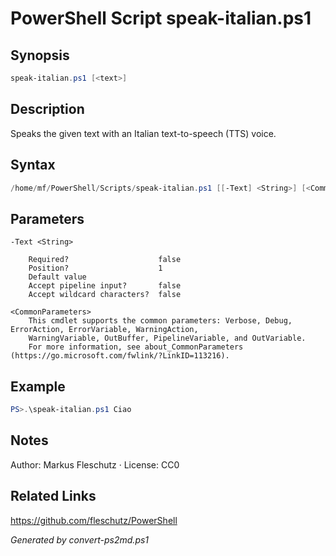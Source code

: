 # PowerShell Script speak-italian.ps1

## Synopsis
```powershell
speak-italian.ps1 [<text>]
```

## Description
Speaks the given text with an Italian text-to-speech (TTS) voice.

## Syntax
```powershell
/home/mf/PowerShell/Scripts/speak-italian.ps1 [[-Text] <String>] [<CommonParameters>]
```

## Parameters

```
-Text <String>
    
    Required?                    false
    Position?                    1
    Default value                
    Accept pipeline input?       false
    Accept wildcard characters?  false
```

```
<CommonParameters>
    This cmdlet supports the common parameters: Verbose, Debug, ErrorAction, ErrorVariable, WarningAction, 
    WarningVariable, OutBuffer, PipelineVariable, and OutVariable.
    For more information, see about_CommonParameters (https://go.microsoft.com/fwlink/?LinkID=113216).
```

## Example
```powershell
PS>.\speak-italian.ps1 Ciao
```


## Notes
Author: Markus Fleschutz · License: CC0

## Related Links
https://github.com/fleschutz/PowerShell

*Generated by convert-ps2md.ps1*
